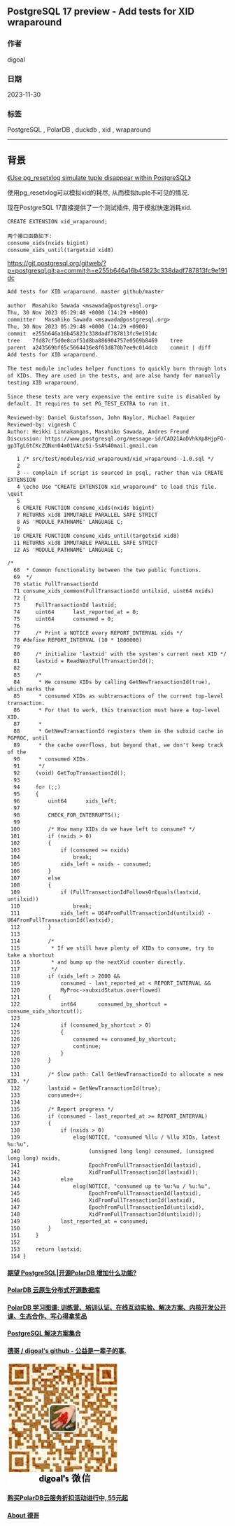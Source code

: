 ## PostgreSQL 17 preview - Add tests for XID wraparound        
                                                                                      
### 作者                                                                
digoal                                                                
                                                                
### 日期                                                                
2023-11-30                                                            
                                                                
### 标签                                                                
PostgreSQL , PolarDB , duckdb , xid , wraparound                              
                                                                
----                                                                
                                                                
## 背景     
[《Use pg_resetxlog simulate tuple disappear within PostgreSQL》](../201109/20110930_03.md)    
  
使用pg_resetxlog可以模拟xid的耗尽, 从而模拟tuple不可见的情况.    
  
现在PostgreSQL 17直接提供了一个测试插件, 用于模拟快速消耗xid.    
```
CREATE EXTENSION xid_wraparound;

两个接口函数如下:
consume_xids(nxids bigint)
consume_xids_until(targetxid xid8)  
```
  
https://git.postgresql.org/gitweb/?p=postgresql.git;a=commit;h=e255b646a16b45823c338dadf787813fc9e191dc  
  
```  
Add tests for XID wraparound. master github/master  
  
author	Masahiko Sawada <msawada@postgresql.org>	  
Thu, 30 Nov 2023 05:29:48 +0000 (14:29 +0900)  
committer	Masahiko Sawada <msawada@postgresql.org>	  
Thu, 30 Nov 2023 05:29:48 +0000 (14:29 +0900)  
commit	e255b646a16b45823c338dadf787813fc9e191dc  
tree	7fd87cf5d0e8caf51d8ba886904757e0569b8469	tree  
parent	a243569bf65c5664436e8f63d870b7ee9c014dcb	commit | diff  
Add tests for XID wraparound.  
  
The test module includes helper functions to quickly burn through lots  
of XIDs. They are used in the tests, and are also handy for manually  
testing XID wraparound.  
  
Since these tests are very expensive the entire suite is disabled by  
default. It requires to set PG_TEST_EXTRA to run it.  
  
Reviewed-by: Daniel Gustafsson, John Naylor, Michael Paquier  
Reviewed-by: vignesh C  
Author: Heikki Linnakangas, Masahiko Sawada, Andres Freund  
Discussion: https://www.postgresql.org/message-id/CAD21AoDVhkXp8HjpFO-gp3TgL6tCKcZQNxn04m01VAtcSi-5sA%40mail.gmail.com  
```  
  
```  
   1 /* src/test/modules/xid_wraparound/xid_wraparound--1.0.sql */  
   2   
   3 -- complain if script is sourced in psql, rather than via CREATE EXTENSION  
   4 \echo Use "CREATE EXTENSION xid_wraparound" to load this file. \quit  
   5   
   6 CREATE FUNCTION consume_xids(nxids bigint)  
   7 RETURNS xid8 IMMUTABLE PARALLEL SAFE STRICT  
   8 AS 'MODULE_PATHNAME' LANGUAGE C;  
   9   
  10 CREATE FUNCTION consume_xids_until(targetxid xid8)  
  11 RETURNS xid8 IMMUTABLE PARALLEL SAFE STRICT  
  12 AS 'MODULE_PATHNAME' LANGUAGE C;  
```  
    
```  
/*  
  68  * Common functionality between the two public functions.  
  69  */  
  70 static FullTransactionId  
  71 consume_xids_common(FullTransactionId untilxid, uint64 nxids)  
  72 {  
  73     FullTransactionId lastxid;  
  74     uint64      last_reported_at = 0;  
  75     uint64      consumed = 0;  
  76   
  77     /* Print a NOTICE every REPORT_INTERVAL xids */  
  78 #define REPORT_INTERVAL (10 * 1000000)  
  79   
  80     /* initialize 'lastxid' with the system's current next XID */  
  81     lastxid = ReadNextFullTransactionId();  
  82   
  83     /*  
  84      * We consume XIDs by calling GetNewTransactionId(true), which marks the  
  85      * consumed XIDs as subtransactions of the current top-level transaction.  
  86      * For that to work, this transaction must have a top-level XID.  
  87      *  
  88      * GetNewTransactionId registers them in the subxid cache in PGPROC, until  
  89      * the cache overflows, but beyond that, we don't keep track of the  
  90      * consumed XIDs.  
  91      */  
  92     (void) GetTopTransactionId();  
  93   
  94     for (;;)  
  95     {  
  96         uint64      xids_left;  
  97   
  98         CHECK_FOR_INTERRUPTS();  
  99   
 100         /* How many XIDs do we have left to consume? */  
 101         if (nxids > 0)  
 102         {  
 103             if (consumed >= nxids)  
 104                 break;  
 105             xids_left = nxids - consumed;  
 106         }  
 107         else  
 108         {  
 109             if (FullTransactionIdFollowsOrEquals(lastxid, untilxid))  
 110                 break;  
 111             xids_left = U64FromFullTransactionId(untilxid) - U64FromFullTransactionId(lastxid);  
 112         }  
 113   
 114         /*  
 115          * If we still have plenty of XIDs to consume, try to take a shortcut  
 116          * and bump up the nextXid counter directly.  
 117          */  
 118         if (xids_left > 2000 &&  
 119             consumed - last_reported_at < REPORT_INTERVAL &&  
 120             MyProc->subxidStatus.overflowed)  
 121         {  
 122             int64       consumed_by_shortcut = consume_xids_shortcut();  
 123   
 124             if (consumed_by_shortcut > 0)  
 125             {  
 126                 consumed += consumed_by_shortcut;  
 127                 continue;  
 128             }  
 129         }  
 130   
 131         /* Slow path: Call GetNewTransactionId to allocate a new XID. */  
 132         lastxid = GetNewTransactionId(true);  
 133         consumed++;  
 134   
 135         /* Report progress */  
 136         if (consumed - last_reported_at >= REPORT_INTERVAL)  
 137         {  
 138             if (nxids > 0)  
 139                 elog(NOTICE, "consumed %llu / %llu XIDs, latest %u:%u",  
 140                      (unsigned long long) consumed, (unsigned long long) nxids,  
 141                      EpochFromFullTransactionId(lastxid),  
 142                      XidFromFullTransactionId(lastxid));  
 143             else  
 144                 elog(NOTICE, "consumed up to %u:%u / %u:%u",  
 145                      EpochFromFullTransactionId(lastxid),  
 146                      XidFromFullTransactionId(lastxid),  
 147                      EpochFromFullTransactionId(untilxid),  
 148                      XidFromFullTransactionId(untilxid));  
 149             last_reported_at = consumed;  
 150         }  
 151     }  
 152   
 153     return lastxid;  
 154 }  
```
  
  
#### [期望 PostgreSQL|开源PolarDB 增加什么功能?](https://github.com/digoal/blog/issues/76 "269ac3d1c492e938c0191101c7238216")
  
  
#### [PolarDB 云原生分布式开源数据库](https://github.com/ApsaraDB "57258f76c37864c6e6d23383d05714ea")
  
  
#### [PolarDB 学习图谱: 训练营、培训认证、在线互动实验、解决方案、内核开发公开课、生态合作、写心得拿奖品](https://www.aliyun.com/database/openpolardb/activity "8642f60e04ed0c814bf9cb9677976bd4")
  
  
#### [PostgreSQL 解决方案集合](../201706/20170601_02.md "40cff096e9ed7122c512b35d8561d9c8")
  
  
#### [德哥 / digoal's github - 公益是一辈子的事.](https://github.com/digoal/blog/blob/master/README.md "22709685feb7cab07d30f30387f0a9ae")
  
  
![digoal's wechat](../pic/digoal_weixin.jpg "f7ad92eeba24523fd47a6e1a0e691b59")
  
  
#### [购买PolarDB云服务折扣活动进行中, 55元起](https://www.aliyun.com/activity/new/polardb-yunparter?userCode=bsb3t4al "e0495c413bedacabb75ff1e880be465a")
  
  
#### [About 德哥](https://github.com/digoal/blog/blob/master/me/readme.md "a37735981e7704886ffd590565582dd0")
  
